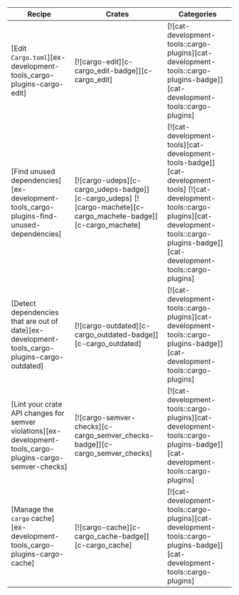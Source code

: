 | Recipe | Crates | Categories |
|--------|--------|------------|
| [Edit `Cargo.toml`][ex-development-tools_cargo-plugins-cargo-edit] | [![cargo-edit][c-cargo_edit-badge]][c-cargo_edit] | [![cat-development-tools::cargo-plugins][cat-development-tools::cargo-plugins-badge]][cat-development-tools::cargo-plugins] |
| [Find unused dependencies][ex-development-tools_cargo-plugins-find-unused-dependencies] | [![cargo-udeps][c-cargo_udeps-badge]][c-cargo_udeps] [![cargo-machete][c-cargo_machete-badge]][c-cargo_machete] | [![cat-development-tools][cat-development-tools-badge]][cat-development-tools] [![cat-development-tools::cargo-plugins][cat-development-tools::cargo-plugins-badge]][cat-development-tools::cargo-plugins] |
| [Detect dependencies that are out of date][ex-development-tools_cargo-plugins-cargo-outdated] | [![cargo-outdated][c-cargo_outdated-badge]][c-cargo_outdated] | [![cat-development-tools::cargo-plugins][cat-development-tools::cargo-plugins-badge]][cat-development-tools::cargo-plugins] |
| [Lint your crate API changes for semver violations][ex-development-tools_cargo-plugins-cargo-semver-checks] | [![cargo-semver-checks][c-cargo_semver_checks-badge]][c-cargo_semver_checks] | [![cat-development-tools::cargo-plugins][cat-development-tools::cargo-plugins-badge]][cat-development-tools::cargo-plugins] |
| [Manage the `cargo` cache][ex-development-tools_cargo-plugins-cargo-cache] | [![cargo-cache][c-cargo_cache-badge]][c-cargo_cache] | [![cat-development-tools::cargo-plugins][cat-development-tools::cargo-plugins-badge]][cat-development-tools::cargo-plugins] |

<div class="hidden">
</div>
